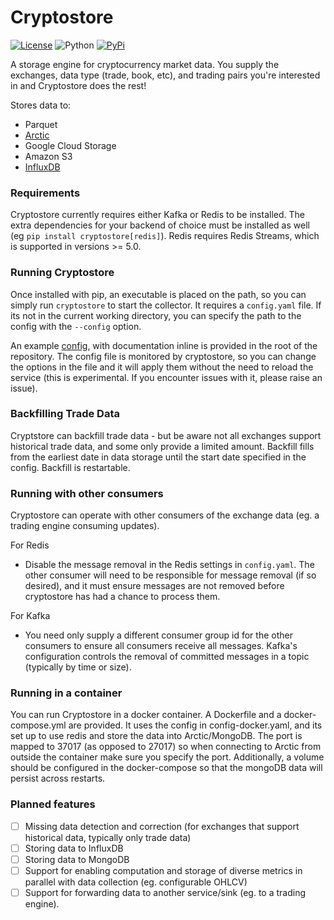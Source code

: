 # Cryptostore

[![License](https://img.shields.io/badge/license-XFree86-blue.svg)](LICENSE)
![Python](https://img.shields.io/badge/Python-3.6+-green.svg)
[![PyPi](https://img.shields.io/badge/PyPi-cryptostore-brightgreen.svg)](https://pypi.python.org/pypi/cryptostore)



A storage engine for cryptocurrency market data. You supply the exchanges, data type (trade, book, etc), and trading pairs you're interested in and Cryptostore does the rest!

Stores data to:
* Parquet
* [Arctic](https://github.com/manahl/arctic)
* Google Cloud Storage
* Amazon S3
* [InfluxDB](https://github.com/influxdata/influxdb)

### Requirements

Cryptostore currently requires either Kafka or Redis to be installed. The extra dependencies for your backend of choice must be installed as well (eg `pip install cryptostore[redis]`). Redis requires Redis Streams, which is supported in versions >= 5.0.


### Running Cryptostore

Once installed with pip, an executable is placed on the path, so you can simply run `cryptostore` to start the collector. It requires a `config.yaml` file. If its not in the current working directory, you can specify the path to the config with the `--config` option.

An example [config](config.yaml), with documentation inline is provided in the root of the repository. The config file is monitored by cryptostore, so you can change the options in the file and it will apply them without the need to reload the service (this is experimental. If you encounter issues with it, please raise an issue).


### Backfilling Trade Data
Cryptstore can backfill trade data - but be aware not all exchanges support historical trade data, and some only provide a limited amount. Backfill fills from the earliest date in data storage until the start date specified in the config. Backfill is restartable.


### Running with other consumers

Cryptostore can operate with other consumers of the exchange data (eg. a trading engine consuming updates).

For Redis
  - Disable the message removal in the Redis settings in `config.yaml`. The other consumer will need to be responsible for
  message removal (if so desired), and it must ensure messages are not removed before cryptostore has had a chance to process them.
  
For Kafka
  - You need only supply a different consumer group id for the other consumers to ensure all consumers receive all messages. Kafka's configuration controls the removal of committed messages in a topic (typically by time or size).


### Running in a container
You can run Cryptostore in a docker container. A Dockerfile and a docker-compose.yml are provided. It uses the config in config-docker.yaml, and its set up to use redis and store the data into Arctic/MongoDB. The port is mapped to 37017 (as opposed to 27017) so when connecting to Arctic from outside the container make sure you specify the port. Additionally, a volume should be configured in the docker-compose so that the mongoDB data will persist across restarts.

### Planned features
* [ ] Missing data detection and correction (for exchanges that support historical data, typically only trade data)
* [ ] Storing data to InfluxDB
* [ ] Storing data to MongoDB
* [ ] Support for enabling computation and storage of diverse metrics in parallel with data collection (eg. configurable OHLCV)
* [ ] Support for forwarding data to another service/sink (eg. to a trading engine). 
